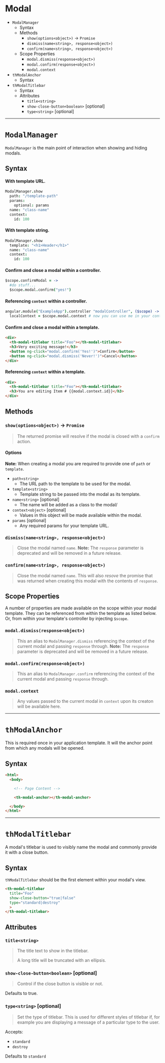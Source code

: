 Modal
===

<!-- TOC depthFrom:1 depthTo:3 withLinks:0 updateOnSave:1 orderedList:0 -->

- `ModalManager`
  - Syntax
  - Methods
    - `show(options<object>)` → `Promise`
    - `dismiss(name<string>, response<object>)`
    - `confirm(name<string>, response<object>)`
  - Scope Properties
    - `modal.dismiss(response<object>)`
    - `modal.confirm(response<object>)`
    - `modal.context`
- `thModalAnchor`
  - Syntax
- `thModalTitlebar`
  - Syntax
  - Attributes
    - `title<string>`
    - `show-close-button<boolean>` [optional]
    - `type<string>` [optional]

<!-- /TOC -->

---

# `ModalManager`

`ModalManager` is the main point of interaction when showing and hiding modals.

## Syntax

#### With template URL.
```coffeescript
ModalManager.show
  path: "/template-path"
  params:
    optional: params
  name: "class-name"
  context:
    id: 100
```

#### With template string.
```coffeescript
ModalManager.show
  template: "<h1>Header</h1>"
  name: "class-name"
  context:
    id: 100
```

#### Confirm and close a modal within a controller.
```coffeescript
$scope.confirmModal = ->
  #do stuff...
  $scope.modal.confirm("yes!")
```

#### Referencing `context` within a controller.
```coffeescript
angular.module("ExampleApp").controller "modalController", ($scope) ->
  localContext = $scope.modal.context # now you can use me in your controller
```

#### Confirm and close a modal within a template.
```html
<div>
  <th-modal-titlebar title="Foo"></th-modal-titlebar>
  <h3>Very exciting message!</h3>
  <button ng-click="modal.confirm('Yes!')">Confirm</button>
  <button ng-click="modal.dismiss('Never!')">Cancel</button>
</div>
```

#### Referencing `context` within a template.
```html
<div>
  <th-modal-titlebar title="Foo"></th-modal-titlebar>
  <h3>You are editing Item # {{modal.context.id}}</h3>
</div>
```

## Methods

### `show(options<object>)` → `Promise`
> The returned promise will resolve if the modal is closed with a `confirm` action.

#### Options
**Note:** When creating a modal you are required to provide one of `path` or `template`.

- `path<string>`
  - The URL path to the template to be used for the modal.
- `template<string>`
  - Template string to be passed into the modal as its template.
- `name<string>` [optional]
  - The name will be added as a class to the modal/
- `context<object>` [optional]
  - Values in this object will be made available within the modal.
- `params` [optional]
  - Any required params for your template URL.

### `dismiss(name<string>, response<object>)`
> Close the modal named `name`. **Note:** The `response` parameter is deprecated and will be
> removed in a future release.

### `confirm(name<string>, response<object>)`
> Close the modal named `name`. This will also *resove* the promise that was returned when creating
> this modal with the contents of `response`.

## Scope Properties
A number of properties are made available on the scope within your modal template. They can be
referenced from within the template as listed below. Or, from within your template's controller by
injecting `$scope`.

### `modal.dismiss(response<object>)`
> This an alias to `ModalManager.dismiss` referencing the context of the current modal and passing
> `response` through. **Note:** The `response` parameter is deprecated and will be removed in a 
> future release.

### `modal.confirm(response<object>)`
> This an alias to `ModalManager.confirm` referencing the context of the current modal and passing
> `response` through.

### `modal.context`
> Any values passed to the current modal in `context` upon its creaton will be available here.

---

# `thModalAnchor`

This is required once in your application template. It will the anchor point from which any modals
will be opened.

## Syntax

```html
<html>
  <body>

    <!-- Page Content -->

    <th-modal-anchor></th-modal-anchor>

  </body>
</html>

```

---

# `thModalTitlebar`

A modal's titlebar is used to visibly name the modal and commonly provide it with a close button.

## Syntax

`thModalTitlebar` should be the first element within your modal's view.

```html
<th-modal-titlebar
  title="Foo"
  show-close-button="true|false"
  type="standard|destroy"
  >
</th-modal-titlebar>
```

## Attributes

### `title<string>`
> The title text to show in the titlebar.
>
> A long title will be truncated with an ellipsis.

### `show-close-button<boolean>` [optional]
> Control if the close button is visible or not.

Defaults to true.

### `type<string>` [optional]
> Set the type of titlebar. This is used for different styles of titlebar if, for example you are
> displaying a message of a particular type to the user.

Accepts:
  - `standard`
  - `destroy`

Defaults to `standard`
